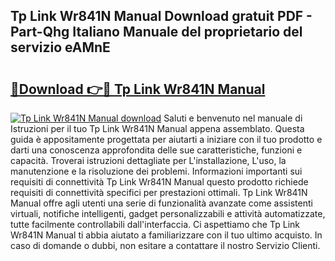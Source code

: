 ## Tp Link Wr841N Manual Download gratuit PDF - Part-Qhg Italiano Manuale del proprietario del servizio eAMnE

# <h2><a href="http://df9k61l.blite.top/?on=Tp+Link+Wr841N+Manual">🔗Download 👉🔴 Tp Link Wr841N Manual</a></h2>

[![Tp Link Wr841N Manual download](https://i.imgur.com/lujVjoI.png)](http://df9k61l.blite.top/?on=Tp+Link+Wr841N+Manual)
Saluti e benvenuto nel manuale di Istruzioni per il tuo Tp Link Wr841N Manual appena assemblato. Questa guida è appositamente progettata per aiutarti a iniziare con il tuo prodotto e darti una conoscenza approfondita delle sue caratteristiche, funzioni e capacità. Troverai istruzioni dettagliate per L'installazione, L'uso, la manutenzione e la risoluzione dei problemi. Informazioni importanti sui requisiti di connettività Tp Link Wr841N Manual questo prodotto richiede requisiti di connettività specifici per prestazioni ottimali. Tp Link Wr841N Manual offre agli utenti una serie di funzionalità avanzate come assistenti virtuali, notifiche intelligenti, gadget personalizzabili e attività automatizzate, tutte facilmente controllabili dall'interfaccia. Ci aspettiamo che Tp Link Wr841N Manual ti abbia aiutato a familiarizzare con il tuo ultimo acquisto. In caso di domande o dubbi, non esitare a contattare il nostro Servizio Clienti.
